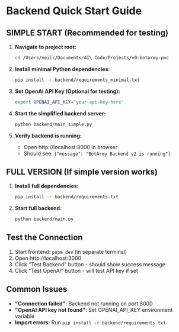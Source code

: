 # Backend Quick Start Guide

## SIMPLE START (Recommended for testing)

1. **Navigate to project root:**
   ```bash
   cd /Users/neill/Documents/AI\ Code/Projects/v0-botarmy-poc
   ```

2. **Install minimal Python dependencies:**
   ```bash
   pip install -r backend/requirements_minimal.txt
   ```

3. **Set OpenAI API Key (Optional for testing):**
   ```bash
   export OPENAI_API_KEY="your-api-key-here"
   ```

4. **Start the simplified backend server:**
   ```bash
   python backend/main_simple.py
   ```

5. **Verify backend is running:**
   - Open http://localhost:8000 in browser
   - Should see: `{"message": "BotArmy Backend v2 is running"}`

## FULL VERSION (If simple version works)

1. **Install full dependencies:**
   ```bash
   pip install -r backend/requirements.txt
   ```

2. **Start full backend:**
   ```bash
   python backend/main.py
   ```

## Test the Connection

1. Start frontend: `pnpm dev` (in separate terminal)
2. Open http://localhost:3000
3. Click "Test Backend" button - should show success message
4. Click "Test OpenAI" button - will test API key if set

## Common Issues

- **"Connection failed"**: Backend not running on port 8000
- **"OpenAI API key not found"**: Set OPENAI_API_KEY environment variable
- **Import errors**: Run `pip install -r backend/requirements.txt`
